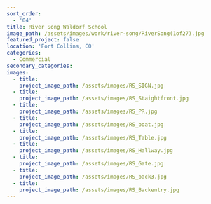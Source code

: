 ```yaml
---
sort_order:
  - '04'
title: River Song Waldorf School
image_path: /assets/images/work/river-song/RiverSong(1of27).jpg
featured_project: false
location: 'Fort Collins, CO'
categories:
  - Commercial
secondary_categories:
images:
  - title:
    project_image_path: /assets/images/RS_SIGN.jpg
  - title:
    project_image_path: /assets/images/RS_Staightfront.jpg
  - title:
    project_image_path: /assets/images/RS_PR.jpg
  - title:
    project_image_path: /assets/images/RS_boat.jpg
  - title:
    project_image_path: /assets/images/RS_Table.jpg
  - title:
    project_image_path: /assets/images/RS_Hallway.jpg
  - title:
    project_image_path: /assets/images/RS_Gate.jpg
  - title:
    project_image_path: /assets/images/RS_back3.jpg
  - title:
    project_image_path: /assets/images/RS_Backentry.jpg
---
```


